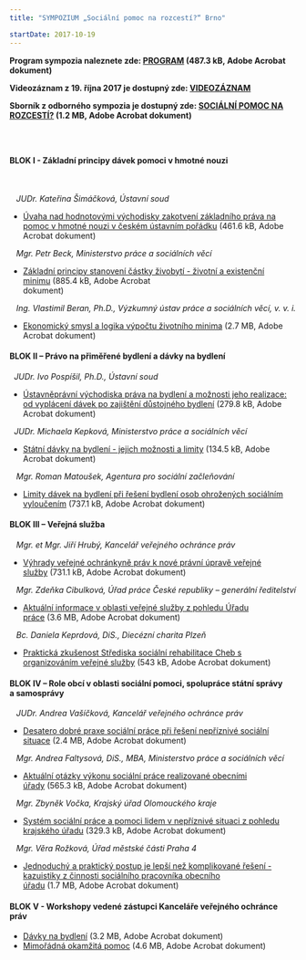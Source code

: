 ```yaml
---
title: "SYMPOZIUM „Sociální pomoc na rozcestí?“ Brno"

startDate: 2017-10-19
---
```


<p><strong>Program sympozia naleznete zde: <a href="https://www.ochrance.cz/fileadmin/user_upload/projekt_ESF/01_01_MIMOPROJEKTOVE/10_19_a_20_JH/Program.pdf" target="_blank">PROGRAM</a> (487.3 kB, Adobe Acrobat dokument)</strong></p>
<p><strong>Videozáznam z 19. října 2017 je dostupný zde: <a href="http://ochrance.livebox.cz/VoD/20171109-141959-soczab-hbvljs.html">VIDEOZÁZNAM</a></strong></p>
<p><strong>Sborník z odborného sympozia je dostupný zde: <a href="https://www.ochrance.cz/fileadmin/user_upload/projekt_ESF/01_01_MIMOPROJEKTOVE/10_19_a_20_JH/SBORNIK_Socialni_pomoc_na_rozcesti.pdf" target="_blank">SOCIÁLNÍ POMOC NA ROZCESTÍ?</a> (1.2 MB, Adobe Acrobat dokument)</strong></p><h3 class="align-center"> </h3><h4 class="align-center">BLOK I - Základní principy dávek pomoci v hmotné nouzi</h4>
<p class="align-center"><em>                                                                                                                     </em></p>
<p><em>   JUDr. Kateřina Šimáčková, Ústavní soud</em></p><ul><li><a href="https://www.ochrance.cz/fileadmin/user_upload/projekt_ESF/01_01_MIMOPROJEKTOVE/10_19_a_20_JH/Uvaha_nad_hodnotovymi_vychodisky_zakotveni_zakladniho_prava_na_pomoc_v_hmotne_nouzi.pdf" target="_blank">Úvaha nad hodnotovými východisky zakotvení základního práva na pomoc v hmotné nouzi v českém ústavním pořádku</a> (461.6 kB, Adobe Acrobat dokument)</li></ul><p><em>   Mgr. Petr Beck, Ministerstvo práce a sociálních věcí   </em></p><ul><li><a href="https://www.ochrance.cz/fileadmin/user_upload/projekt_ESF/01_01_MIMOPROJEKTOVE/10_19_a_20_JH/Zakladni_principy_stanoveni_castky_zivobyti_-_zivotni_a_existencni_minimum.pdf" target="_blank">Základní principy stanovení částky živobytí - životní a existenční minimu</a> (885.4 kB, Adobe Acrobat dokument)<em>                                                     </em></li></ul><p><em>   Ing. Vlastimil Beran, Ph.D., Výzkumný ústav práce a sociálních věcí, v. v. i.</em></p><ul><li><a href="https://www.ochrance.cz/fileadmin/user_upload/projekt_ESF/01_01_MIMOPROJEKTOVE/10_19_a_20_JH/Ekonomicky_smysl_a_logika_vypoctu_zivotniho_minima.pdf" target="_blank">Ekonomický smysl a logika výpočtu životního minima</a> (2.7 MB, Adobe Acrobat dokument)</li></ul><p><em></em></p>
<p><em></em></p><h4 class="align-center">BLOK II – Právo na přiměřené bydlení a dávky na bydlení</h4><p></p>
<p>  <em>JUDr. Ivo Pospíšil, Ph.D., Ústavní soud</em></p><ul><li><a href="https://www.ochrance.cz/fileadmin/user_upload/projekt_ESF/01_01_MIMOPROJEKTOVE/10_19_a_20_JH/Ustavnepravni_vychodiska_prava_na_bydleni_a_moznosti_jeho_realizace.pdf" target="_blank">Ústavněprávní východiska práva na bydlení a možnosti jeho realizace: od vyplácení dávek po zajištění důstojného bydlení</a> (279.8 kB, Adobe Acrobat dokument)</li></ul><p>  <em>JUDr. Michaela Kepková, Ministerstvo práce a sociálních věcí</em></p><ul><li><a href="https://www.ochrance.cz/fileadmin/user_upload/projekt_ESF/01_01_MIMOPROJEKTOVE/10_19_a_20_JH/Statni_davky_na_bydleni_-_jejich_moznosti_a_limity.pdf" target="_blank">Státní dávky na bydlení - jejich možnosti a limity</a> (134.5 kB, Adobe Acrobat dokument)</li></ul><p>   <em>Mgr. Roman Matoušek, Agentura pro sociální začleňování</em> </p><ul><li><a href="https://www.ochrance.cz/fileadmin/user_upload/projekt_ESF/01_01_MIMOPROJEKTOVE/10_19_a_20_JH/Limity_davek_na_bydleni_pri_reseni_bydleni_osob_ohrozenych_socialnim_vyloucenim.pdf" target="_blank">Limity dávek na bydlení při řešení bydlení osob ohrožených sociálním vyloučením</a> (737.1 kB, Adobe Acrobat dokument)</li></ul><p></p>
<p></p><h4 class="align-center">BLOK III – Veřejná služba</h4><p></p>
<p>   <em>Mgr. et Mgr. Jiří Hrubý, Kancelář veřejného ochránce práv</em></p><ul><li><a href="https://www.ochrance.cz/fileadmin/user_upload/projekt_ESF/01_01_MIMOPROJEKTOVE/10_19_a_20_JH/Vyhrady_verejne_ochrankyne_prav_k_nove_pravni_uprave_verejne_sluzby.pdf" target="_blank">Výhrady veřejné ochránkyně práv k nové právní úpravě veřejné služby</a> (731.1 kB, Adobe Acrobat dokument)</li></ul><p>   <em>Mgr. Zdeňka Cibulková, Úřad práce České republiky – generální ředitelství</em></p><ul><li><a href="https://www.ochrance.cz/fileadmin/user_upload/projekt_ESF/01_01_MIMOPROJEKTOVE/10_19_a_20_JH/Aktualni_informace_v_oblasti_verejne_sluzby_z_pohledu_Uradu_prace.pdf" target="_blank">Aktuální informace v oblasti veřejné služby z pohledu Úřadu práce</a> (3.6 MB, Adobe Acrobat dokument)</li></ul><p>   <em>Bc. Daniela Keprdová, DiS., Diecézní charita Plzeň</em></p><ul><li><a href="https://www.ochrance.cz/fileadmin/user_upload/projekt_ESF/01_01_MIMOPROJEKTOVE/10_19_a_20_JH/Prakticka_zkusenost_Strediska_socialni_pomoci_Cheb_s_organizovanim_verejne_sluzby.pdf" target="_blank">Praktická zkušenost Střediska sociální rehabilitace Cheb s organizováním veřejné služby</a> (543 kB, Adobe Acrobat dokument)</li></ul><p></p>
<p></p><h4 class="align-center">BLOK IV – Role obcí v oblasti sociální pomoci, spolupráce státní správy a samosprávy</h4><p></p>
<p>   <em>JUDr. Andrea Vašíčková, Kancelář veřejného ochránce práv</em></p><ul><li><a href="https://www.ochrance.cz/fileadmin/user_upload/projekt_ESF/01_01_MIMOPROJEKTOVE/10_19_a_20_JH/Desatero_dobre_praxe_socialni_prace_pri_reseni_nepriznive_socialni_situace.pdf" target="_blank">Desatero dobré praxe sociální práce při řešení nepříznivé sociální situace</a> (2.4 MB, Adobe Acrobat dokument)</li></ul><p>   <em>Mgr. Andrea Faltysová, DiS., MBA, Ministerstvo práce a sociálních věcí</em></p><ul><li><a href="https://www.ochrance.cz/fileadmin/user_upload/projekt_ESF/01_01_MIMOPROJEKTOVE/10_19_a_20_JH/Aktualni_otazky_vykonu_socialni_prace_realizovane_obecnimi_urady.pdf" target="_blank">Aktuální otázky výkonu sociální práce realizované obecními úřady</a> (565.3 kB, Adobe Acrobat dokument)</li></ul><p>   <em>Mgr. Zbyněk Vočka, Krajský úřad Olomouckého kraje</em></p><ul><li><a href="https://www.ochrance.cz/fileadmin/user_upload/projekt_ESF/01_01_MIMOPROJEKTOVE/10_19_a_20_JH/System_socialni_prace_a_pomoci_lidem_v_nepriznive_situaci_z_pohledu_KU.pdf" target="_blank">Systém sociální práce a pomoci lidem v nepříznivé situaci z pohledu krajského úřadu</a> (329.3 kB, Adobe Acrobat dokument)</li></ul><p>   <em>Mgr. Věra Rožková, Úřad městské části Praha 4</em></p><ul><li><a href="https://www.ochrance.cz/fileadmin/user_upload/projekt_ESF/01_01_MIMOPROJEKTOVE/10_19_a_20_JH/Jednoduchy_a_prakticky_pristup_je_lepsi_nez_komplikovane_reseni.pdf" target="_blank">Jednoduchý a praktický postup je lepší než komplikované řešení - kazuistiky z činnosti sociálního pracovníka obecního úřadu</a> (1.7 MB, Adobe Acrobat dokument)</li></ul><p></p>
<p></p><h4 class="align-center">BLOK V - Workshopy vedené zástupci Kanceláře veřejného ochránce práv</h4><p></p><ul><li><a href="https://www.ochrance.cz/fileadmin/user_upload/projekt_ESF/01_01_MIMOPROJEKTOVE/10_19_a_20_JH/Davky_na_bydleni.pdf" target="_blank">Dávky na bydlení</a> (3.2 MB, Adobe Acrobat dokument)</li><li><a href="https://www.ochrance.cz/fileadmin/user_upload/projekt_ESF/01_01_MIMOPROJEKTOVE/10_19_a_20_JH/Mimoradna_okamzita_pomoc.pdf" target="_blank">Mimořádná okamžitá pomoc</a> (4.6 MB, Adobe Acrobat dokument)</li></ul><h4 class="align-center"></h4>
<p class="align-center"></p>
<p class="align-center"></p>
